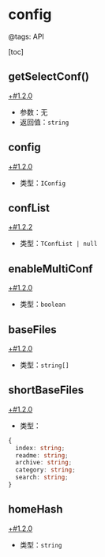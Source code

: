 # config

@tags: API

[toc]

## getSelectConf()

[+#1.2.0](/snippets/version-when-last-update.md)

- 参数：无
- 返回值：`string`

## config

[+#1.2.0](/snippets/version-when-last-update.md)

- 类型：`IConfig`

## confList

[+#1.2.2](/snippets/version-when-last-update.md)

- 类型：`TConfList | null`

## enableMultiConf

[+#1.2.0](/snippets/version-when-last-update.md)

- 类型：`boolean`

## baseFiles

[+#1.2.0](/snippets/version-when-last-update.md)

- 类型：`string[]`

## shortBaseFiles

[+#1.2.0](/snippets/version-when-last-update.md)

- 类型：

```ts
{
  index: string;
  readme: string;
  archive: string;
  category: string;
  search: string;
}
```

## homeHash

[+#1.2.0](/snippets/version-when-last-update.md)

- 类型：`string`
